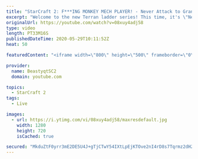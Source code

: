 ```yaml
---
title: "StarCraft 2: F***ING MONKEY MECH PLAYER! - Never Attack to Grandmaster"
excerpt: "Welcome to the new Terran ladder series! This time, it's \"Never Attack to Grandmaster!\" In this challenge, I play as Terran on the EU ladder, and in every game I'm not allowed to attack with any units except for using Ghosts. I'm allowed to make any army units for defending, as long as I don't attack"
originalUrl: https://youtube.com/watch?v=08xuy4adj58
type: video
length: PT33M16S
publishedDateTime: 2020-05-29T10:11:52Z
heat: 50

featuredContent: "<iframe width=\"800\" height=\"500\" frameborder=\"0\" src=\"https://www.youtube.com/embed/08xuy4adj58\" allow=\"accelerometer; autoplay; encrypted-media; gyroscope; picture-in-picture\" allowfullscreen></iframe>"

provider:
  name: BeastyqtSC2
  domain: youtube.com

topics:
  - StarCraft 2
tags:
  - Live

images:
  - url: https://i.ytimg.com/vi/08xuy4adj58/maxresdefault.jpg
    width: 1280
    height: 720
    isCached: true

secured: "MkduZtF0yrr3mE2DE5U4J+gTjCTwY54IXtLpEjKTOve2nI4rD8s7Tqrmz2dH2sCfK1YGtZoEQO8i5owXS2xnNZfnSCNDtQ9Fm00BpgFjzPmUGzhknYmshq21slytkPgUkKMokrDXfYK1m4eu0pHaEc3Og008s5j2gt9PzNRLNbArFms2c5bBwNJo9D7JRqRbobJBpKVQszwj9iTGZhw9/k66eoIaz0q8uz1MMIaPTKEGXgktmG+YEgEJYO65NZJmcqEIXRjj5Hhd07jvRJelKqq9POit7i6AbHvN1ErG8/FdUrD2XCX/ln1T0F4NusXtz3YK/fyJkU719OC1b7XdUOr4e6RGiTrt04Ugj+w1wm/2coYmPZO58TcS6J4rZVvT6tzfqDNIkHnn/0lmRSP86cc1fv/N0cdcpufPfAaTvzU=;gXJsKl3SFVZziDTBl4yw7Q=="
---
```


